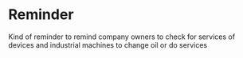 # Reminder
Kind of reminder to remind company owners to check for services of devices and industrial machines to change oil or do services
